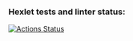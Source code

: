 ### Hexlet tests and linter status:
[![Actions Status](https://github.com/Amidope/php-project-9/actions/workflows/hexlet-check.yml/badge.svg)](https://github.com/Amidope/php-project-9/actions)
